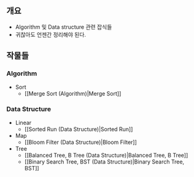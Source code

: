 ## 개요

- Algorithm 및 Data structure 관련 잡식들
- 귀찮아도 언젠간 정리해야 된다.

## 작물들

### Algorithm

- Sort
	- [[Merge Sort (Algorithm)|Merge Sort]]

### Data Structure

- Linear
	- [[Sorted Run (Data Structure)|Sorted Run]]
- Map
	- [[Bloom Filter (Data Structure)|Bloom Filter]]
- Tree
	- [[Balanced Tree, B Tree (Data Structure)|Balanced Tree, B Tree]]
	- [[Binary Search Tree, BST (Data Structure)|Binary Search Tree, BST]]